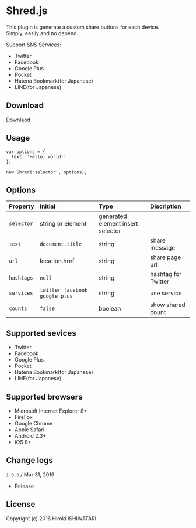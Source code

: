 # Shred.js

This plugin is generate a custom share buttons for each device.  
Simply, easily and no depend.

Support SNS Services:

* Twitter
* Facebook
* Google Plus
* Pocket
* Hatena Bookmark(for Japanese)
* LINE(for Japanese)

## Download

[Downlaod](https://github.com/ish1r0k1/shred/archive/master.zip)

## Usage

```
var options = {
  text: 'Hello, world!'  
};

new Shred('selector', options);
```

## Options

|Property|Initial|Type|Discription|
|:--|:--|:--|:--|
|`selector`|string or element|generated element insert selector|
|`text`|`document.title`|string|share message|
|`url`|location.href|string|share page url|
|`hashtags`|`null`|string|hashtag for Twitter|
|`services`|`twitter facebook google_plus`|string|use service|
|`counts`|`false`|boolean|show shared count|

## Supported sevices
* Twitter
* Facebook
* Google Plus
* Pocket
* Hatena Bookmark(for Japanese)
* LINE(for Japanese)

## Supported browsers

* Microsoft Internet Explorer 8+
* FireFox
* Google Chrome
* Apple Safari
* Android 2.3+
* iOS 8+


## Change logs

`1.0.0` / Mar 31, 2016
* Release


## License

Copyright (c) 2016 Hiroki ISHIWATARI
